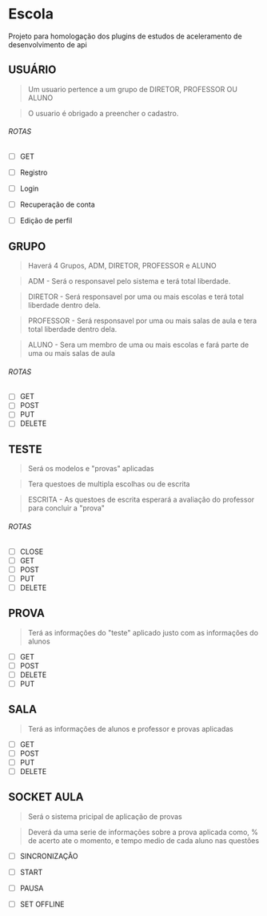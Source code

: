 # Escola
Projeto para homologação dos plugins de estudos de aceleramento de desenvolvimento de api

## USUÁRIO

  > Um usuario pertence a um grupo de DIRETOR, PROFESSOR OU ALUNO
 
  > O usuario é obrigado a preencher o cadastro.

###### ROTAS
  - [ ] GET
  - [ ] Registro
  - [ ] Login
  - [ ] Recuperação de conta
  - [ ] Edição de perfil



## GRUPO 
  > Haverá 4 Grupos, ADM, DIRETOR, PROFESSOR e ALUNO

  > ADM - Será o responsavel pelo sistema e terá total liberdade.
  
  > DIRETOR - Será responsavel por uma ou mais escolas e terá total liberdade dentro dela.

  > PROFESSOR - Será responsavel por uma ou mais salas de aula e tera total liberdade dentro dela.

  > ALUNO - Sera um membro de uma ou mais escolas e fará parte de uma ou mais salas de aula

###### ROTAS
  - [ ] GET
  - [ ] POST
  - [ ] PUT 
  - [ ] DELETE

## TESTE
  > Será os modelos e "provas" aplicadas
  
  > Tera questoes de multipla escolhas ou de escrita
  
  > ESCRITA - As questoes de escrita esperará a avaliação do professor para concluir a "prova"

###### ROTAS
  - [ ] CLOSE
  - [ ] GET
  - [ ] POST
  - [ ] PUT
  - [ ] DELETE

## PROVA
  > Terá as informações do "teste" aplicado justo com as informações do alunos
  
  - [ ] GET
  - [ ] POST
  - [ ] DELETE
  - [ ] PUT

## SALA
  > Terá as informações de alunos e professor e provas aplicadas
  
  - [ ] GET
  - [ ] POST
  - [ ] PUT
  - [ ] DELETE

## SOCKET AULA
  > Será o sistema pricipal de aplicação de provas
  
  > Deverá da uma serie de informações sobre a prova aplicada como, % de acerto ate o momento, e tempo medio de cada aluno nas questões

  - [ ] SINCRONIZAÇÃO
  - [ ] START
  - [ ] PAUSA
  - [ ] SET OFFLINE
 
